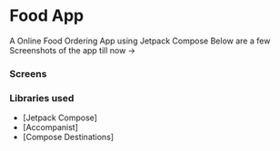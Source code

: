 # Food App

A Online Food Ordering App using Jetpack Compose Below are a few Screenshots of
the app till now ->


### Screens



### Libraries used

* [Jetpack Compose]
* [Accompanist]
* [Compose Destinations]
